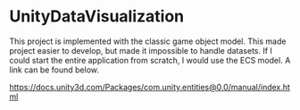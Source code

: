 # UnityDataVisualization


This project is implemented with the classic game object model. This made project easier to develop, but made it impossible to handle datasets.
If I could start the entire application from scratch, I would use the ECS model. A link can be found below.

https://docs.unity3d.com/Packages/com.unity.entities@0.0/manual/index.html
